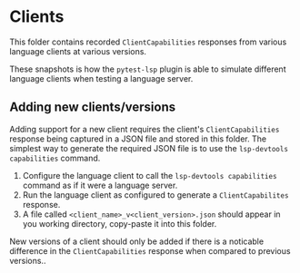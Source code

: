# Clients

This folder contains recorded `ClientCapabilities` responses from various language clients at various versions.

These snapshots is how the `pytest-lsp` plugin is able to simulate different language clients when testing a language server.

## Adding new clients/versions

Adding support for a new client requires the client's `ClientCapabilities` response being captured in a JSON file and stored in this folder.
The simplest way to generate the required JSON file is to use the `lsp-devtools capabilities` command.

1. Configure the language client to call the `lsp-devtools capabilities` command as if it were a language server.
1. Run the language client as configured to generate a `ClientCapabilites` response.
1. A file called `<client_name>_v<client_version>.json` should appear in you working directory, copy-paste it into this folder.

New versions of a client should only be added if there is a noticable difference in the `ClientCapabilities` response when compared to previous versions..


